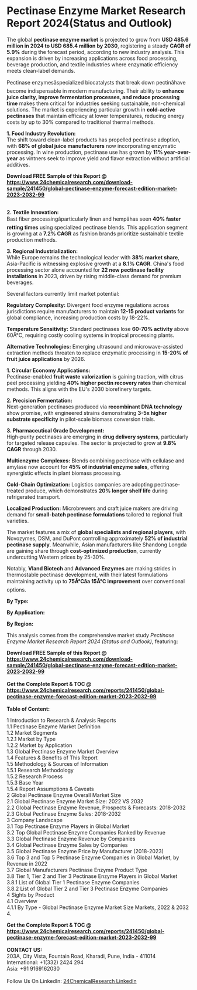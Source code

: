 <h1>Pectinase Enzyme Market Research Report 2024(Status and Outlook)</h1><p>The global <strong>pectinase enzyme market</strong> is projected to grow from <strong>USD 485.6 million in 2024 to USD 685.4 million by 2030</strong>, registering a steady <strong>CAGR of 5.9%</strong> during the forecast period, according to new industry analysis. This expansion is driven by increasing applications across food processing, beverage production, and textile industries where enzymatic efficiency meets clean-label demands.</p><p>Pectinase enzymesâspecialized biocatalysts that break down pectinâhave become indispensable in modern manufacturing. Their ability to <strong>enhance juice clarity, improve fermentation processes, and reduce processing time</strong> makes them critical for industries seeking sustainable, non-chemical solutions. The market is experiencing particular growth in <strong>cold-active pectinases</strong> that maintain efficacy at lower temperatures, reducing energy costs by up to 30% compared to traditional thermal methods.</p><p><strong>1. Food Industry Revolution:</strong><br>
The shift toward clean-label products has propelled pectinase adoption, with <strong>68% of global juice manufacturers</strong> now incorporating enzymatic processing. In wine production, pectinase use has grown by <strong>11% year-over-year</strong> as vintners seek to improve yield and flavor extraction without artificial additives.</p><div><b>Download FREE Sample of this Report @ 
            <a href="https://www.24chemicalresearch.com/download-sample/241450/global-pectinase-enzyme-forecast-edition-market-2023-2032-99">
            https://www.24chemicalresearch.com/download-sample/241450/global-pectinase-enzyme-forecast-edition-market-2023-2032-99</a></b></div><br><p><strong>2. Textile Innovation:</strong><br>
Bast fiber processingâparticularly linen and hempâhas seen <strong>40% faster retting times</strong> using specialized pectinase blends. This application segment is growing at a <strong>7.2% CAGR</strong> as fashion brands prioritize sustainable textile production methods.</p><p><strong>3. Regional Industrialization:</strong><br>
While Europe remains the technological leader with <strong>38% market share</strong>, Asia-Pacific is witnessing explosive growth at a <strong>8.1% CAGR</strong>. China's food processing sector alone accounted for <strong>22 new pectinase facility installations</strong> in 2023, driven by rising middle-class demand for premium beverages.</p><p>Several factors currently limit market potential:</p><p><strong>Regulatory Complexity:</strong> Divergent food enzyme regulations across jurisdictions require manufacturers to maintain <strong>12-15 product variants</strong> for global compliance, increasing production costs by 18-22%.</p><p><strong>Temperature Sensitivity:</strong> Standard pectinases lose <strong>60-70% activity</strong> above 60Â°C, requiring costly cooling systems in tropical processing plants.</p><p><strong>Alternative Technologies:</strong> Emerging ultrasound and microwave-assisted extraction methods threaten to replace enzymatic processing in <strong>15-20% of fruit juice applications</strong> by 2026.</p><p><strong>1. Circular Economy Applications:</strong><br>
Pectinase-enabled <strong>fruit waste valorization</strong> is gaining traction, with citrus peel processing yielding <strong>40% higher pectin recovery rates</strong> than chemical methods. This aligns with the EU's 2030 biorefinery targets.</p><p><strong>2. Precision Fermentation:</strong><br>
Next-generation pectinases produced via <strong>recombinant DNA technology</strong> show promise, with engineered strains demonstrating <strong>3-5x higher substrate specificity</strong> in pilot-scale biomass conversion trials.</p><p><strong>3. Pharmaceutical Grade Development:</strong><br>
High-purity pectinases are emerging in <strong>drug delivery systems</strong>, particularly for targeted release capsules. The sector is projected to grow at <strong>9.8% CAGR</strong> through 2030.</p><p><strong>Multienzyme Complexes:</strong> Blends combining pectinase with cellulase and amylase now account for <strong>45% of industrial enzyme sales</strong>, offering synergistic effects in plant biomass processing.</p><p><strong>Cold-Chain Optimization:</strong> Logistics companies are adopting pectinase-treated produce, which demonstrates <strong>20% longer shelf life</strong> during refrigerated transport.</p><p><strong>Localized Production:</strong> Microbrewers and craft juice makers are driving demand for <strong>small-batch pectinase formulations</strong> tailored to regional fruit varieties.</p><p>The market features a mix of <strong>global specialists and regional players</strong>, with Novozymes, DSM, and DuPont controlling approximately <strong>52% of industrial pectinase supply</strong>. Meanwhile, Asian manufacturers like Shandong Longda are gaining share through <strong>cost-optimized production</strong>, currently undercutting Western prices by 25-30%.</p><p>Notably, <strong>Vland Biotech</strong> and <strong>Advanced Enzymes</strong> are making strides in thermostable pectinase development, with their latest formulations maintaining activity up to <strong>75Â°Câa 15Â°C improvement</strong> over conventional options.</p><p><strong>By Type:</strong></p><p><strong>By Application:</strong></p><p><strong>By Region:</strong></p><p>This analysis comes from the comprehensive market study <em>Pectinase Enzyme Market Research Report 2024 (Status and Outlook)</em>, featuring:
</p><div><b>Download FREE Sample of this Report @ 
            <a href="https://www.24chemicalresearch.com/download-sample/241450/global-pectinase-enzyme-forecast-edition-market-2023-2032-99">
            https://www.24chemicalresearch.com/download-sample/241450/global-pectinase-enzyme-forecast-edition-market-2023-2032-99</a></b></div><br><div><b>Get the Complete Report & TOC @ 
            <a href="https://www.24chemicalresearch.com/reports/241450/global-pectinase-enzyme-forecast-edition-market-2023-2032-99">
            https://www.24chemicalresearch.com/reports/241450/global-pectinase-enzyme-forecast-edition-market-2023-2032-99</a></b></div><br>
            <b>Table of Content:</b><p>1 Introduction to Research & Analysis Reports<br />
    1.1 Pectinase Enzyme Market Definition<br />
    1.2 Market Segments<br />
        1.2.1 Market by Type<br />
        1.2.2 Market by Application<br />
    1.3 Global Pectinase Enzyme Market Overview<br />
    1.4 Features & Benefits of This Report<br />
    1.5 Methodology & Sources of Information<br />
        1.5.1 Research Methodology<br />
        1.5.2 Research Process<br />
        1.5.3 Base Year<br />
        1.5.4 Report Assumptions & Caveats<br />
2 Global Pectinase Enzyme Overall Market Size<br />
    2.1 Global Pectinase Enzyme Market Size: 2022 VS 2032<br />
    2.2 Global Pectinase Enzyme Revenue, Prospects & Forecasts: 2018-2032<br />
    2.3 Global Pectinase Enzyme Sales: 2018-2032<br />
3 Company Landscape<br />
    3.1 Top Pectinase Enzyme Players in Global Market<br />
    3.2 Top Global Pectinase Enzyme Companies Ranked by Revenue<br />
    3.3 Global Pectinase Enzyme Revenue by Companies<br />
    3.4 Global Pectinase Enzyme Sales by Companies<br />
    3.5 Global Pectinase Enzyme Price by Manufacturer (2018-2023)<br />
    3.6 Top 3 and Top 5 Pectinase Enzyme Companies in Global Market, by Revenue in 2022<br />
    3.7 Global Manufacturers Pectinase Enzyme Product Type<br />
    3.8 Tier 1, Tier 2 and Tier 3 Pectinase Enzyme Players in Global Market<br />
        3.8.1 List of Global Tier 1 Pectinase Enzyme Companies<br />
        3.8.2 List of Global Tier 2 and Tier 3 Pectinase Enzyme Companies<br />
4 Sights by Product<br />
    4.1 Overview<br />
        4.1.1 By Type - Global Pectinase Enzyme Market Size Markets, 2022 & 2032<br />
        4.</p><div><b>Get the Complete Report & TOC @ 
            <a href="https://www.24chemicalresearch.com/reports/241450/global-pectinase-enzyme-forecast-edition-market-2023-2032-99">
            https://www.24chemicalresearch.com/reports/241450/global-pectinase-enzyme-forecast-edition-market-2023-2032-99</a></b></div><br><b>CONTACT US:</b><br>
            203A, City Vista, Fountain Road, Kharadi, Pune, India - 411014<br>
            International: +1(332) 2424 294<br>
            Asia: +91 9169162030 <br><br>
            Follow Us On LinkedIn: <a href="https://www.linkedin.com/company/24chemicalresearch/">24ChemicalResearch LinkedIn</a>